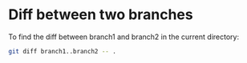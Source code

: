 # Diff between two branches

To find the diff between branch1 and branch2 in the current directory:

```bash
git diff branch1..branch2 -- .
```
